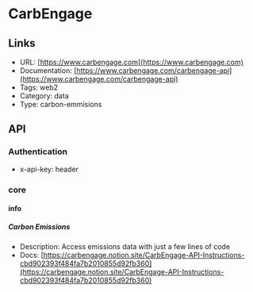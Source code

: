 # CarbEngage

## Links

* URL: [https://www.carbengage.com](https://www.carbengage.com)
* Documentation: [https://www.carbengage.com/carbengage-api](https://www.carbengage.com/carbengage-api)
* Tags: web2
* Category: data
* Type: carbon-emmisions

## API

### Authentication

* x-api-key: header

### core

#### info

##### Carbon Emissions

* Description: Access emissions data with just a few lines of code
* Docs: [https://carbengage.notion.site/CarbEngage-API-Instructions-cbd902393f484fa7b2010855d92fb360](https://carbengage.notion.site/CarbEngage-API-Instructions-cbd902393f484fa7b2010855d92fb360)
